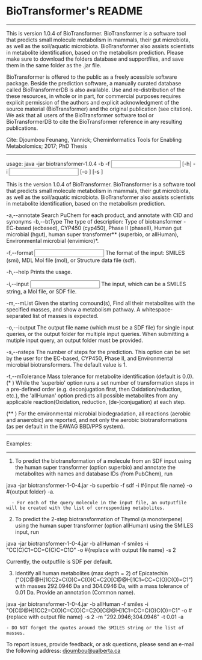 # BioTransformer's README

***************************************************************************************************
This is version 1.0.4 of BioTransformer. BioTransformer is a software tool that predicts small molecule metabolism in mammals, their gut microbiota, 
as well as the soil/aquatic microbiota. BioTransformer also assists scientists in metabolite identification, based on the metabolism prediction. Please make sure to download the folders database and supportfiles, and save them in the same folder as the .jar file.

BioTransformer is offered to the public as a freely acessible software package. Beside the prediction software, a manually curated database called BioTransformerDB is also available. Use and re-distribution of the these resources, in whole or in part, for commercial purposes requires explicit permission of the authors and explicit acknowledgment of the source material (BioTransformer) and the original publication (see citation). We ask that all users of the BioTransformer software tool or BioTransformerDB to cite the BioTransformer reference in any resulting publications.

Cite: Djoumbou Feunang, Yannick; Cheminformatics Tools for Enabling Metabolomics; 2017; PhD Thesis
***************************************************************************************************

usage:
java -jar biotransformer-1.0.4 -b <BioTransformer Type> -f <Input format>
       [-h] -i <Input> [-o <Output>] [-s <Number of steps>]

This is the version 1.0.4 of BioTransformer. BioTransformer is a software
tool that predicts small molecule metabolism in mammals, their gut
microbiota, as well as the soil/aquatic microbiota. BioTransformer also assists scientists in metabolite identification, based on the metabolism prediction.

 -a,--annotate                       Search PuChem for each product, and
                                     annotate with CID and synonyms
 -b,--btType <BioTransformer Type>   The type of description: Type of
                                     biotransformer - EC-based  (ecbased),
                                     CYP450 (cyp450), Phase II (phaseII),
                                     Human gut microbial (hgut),
                                     human super transformer** (superbio,
                                     or allHuman), Environmental microbial (envimicro)*.
                                     
 -f,--format <Input format>          The format of the input: SMILES
                                     (smi), MDL Mol file (mol), or
                                     Structure data file (sdf).
                                     
 -h,--help                           Prints the usage.
 
 -i,--input <Input>                  The input, which can be a SMILES
                                     string, a Mol file, or SDF file.

-m,--mList                          Given the starting comound(s), Find
                                     all their metabolites with the
                                     specified masses, and show a
                                     metabolism pathway. A
                                     whitespace-separated list of masses
                                     is expected.
                                     
 -o,--ioutput <Output>               The output file name (which must be a
                                     SDF file) for single input queries,
                                     or the output folder for multiple
                                     input queries.
                                     When submitting a mutiple input
                                     query, an output folder must be
                                     provided.
                                     
 -s,--nsteps <Number of steps>       The number of steps for the
                                     prediction. This option can be set by
                                     the user for the EC-based, CYP450,
                                     Phase II, and Environmental microbial
                                     biotransformers. The default value is 1.

 -t,--mTolerance                     Mass tolerance for metabolite
                                     identification (default is 0.0).                                     
(* ) While the 'superbio' option runs a set number of transformation steps in a
pre-defined order (e.g. deconjugation first, then Oxidation/reduction,
etc.), the 'allHuman' option predicts all possible metabolites from any
applicable reaction(Oxidation, reduction, (de-)conjugation) at each step.


(** ) For the environmental microbial biodegradation, all reactions (aerobic and anaerobic) 
are reported, and not only the aerobic biotransformations (as per default in the EAWAG BBD/PPS system).


*********
Examples:
*********

1) To predict the biotransformation of a molecule from an SDF input using the human super transformer (option superbio) and annotate the metabolites with names and database IDs (from PubChem), run

java -jar biotransformer-1-0-4.jar -b superbio -f sdf -i #{input file name} -o #{output folder} -a.
      
      - For each of the query molecule in the input file, an outputfile will be created with the list of corresponding metabolites.

2) To predict the 2-step biotransformation of Thymol (a monoterpene) using the human super transformer (option allHuman) using the SMILES input, run

java -jar biotransformer-1-0-4.jar -b allHuman -f smiles -i "CC(C)C1=CC=C(C)C=C1O" -o #{replace with output file name} -s 2

Currently, the outputfile is SDF per default.

3) Identify all human metabolites (max depth = 2) of Epicatechin ("O[C@@H]1CC2=C(O)C=C(O)C=C2O[C@@H]1C1=CC=C(O)C(O)=C1") with masses 292.0946 Da and 304.0946 Da, with a mass tolerance of 0.01 Da. Provide an annotation (Common name).

java -jar biotransformer-1-0-4.jar -b allHuman -f smiles -i "O[C@@H]1CC2=C(O)C=C(O)C=C2O[C@@H]1C1=CC=C(O)C(O)=C1" -o #{replace with output file name} -s 2 -m "292.0946;304.0946" -t 0.01 -a
    
    - DO NOT forget the quotes around the SMILES string or the list of masses.

To report issues, provide feedback, or ask questions, please send an
e-mail the following address: djoumbou@ualberta.ca

